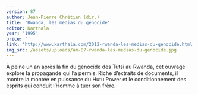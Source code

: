 ```yaml
---
version: 87
author: Jean-Pierre Chrétien (dir.)
title: 'Rwanda, les médias du génocide'
editor: Karthala
year: '1995'
price: ''
link: 'http://www.karthala.com/2012-rwanda-les-medias-du-genocide.html'
img_src: /assets/uploads/am-87-rwanda-les-medias-du-genocide.jpg
---
```

À peine un an après la fin du génocide des Tutsi au Rwanda, cet ouvrage explore la propagande qui l’a permis. Riche d’extraits de documents, il montre la montée en puissance du Hutu Power et le conditionnement des esprits qui conduit l’Homme à tuer son frère.

